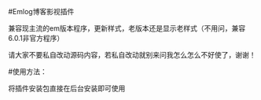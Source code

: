 #Emlog博客影视插件

兼容现主流的em版本程序，更新样式，老版本还是显示老样式（不用问，兼容6.0.1非官方程序）<br>

请大家不要私自改动源码内容，若私自改动就别来问我怎么怎么不好使了，谢谢！<br>

#使用方法：<br>

将插件安装包直接在后台安装即可使用
